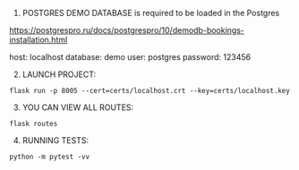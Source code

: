 1) POSTGRES DEMO DATABASE is required to be loaded in the Postgres

https://postgrespro.ru/docs/postgrespro/10/demodb-bookings-installation.html

host: localhost
database: demo
user: postgres
password: 123456

2) LAUNCH PROJECT:

```
flask run -p 8005 --cert=certs/localhost.crt --key=certs/localhost.key
```

3) YOU CAN VIEW ALL ROUTES:

```
flask routes
```

4) RUNNING TESTS:

```
python -m pytest -vv
```

